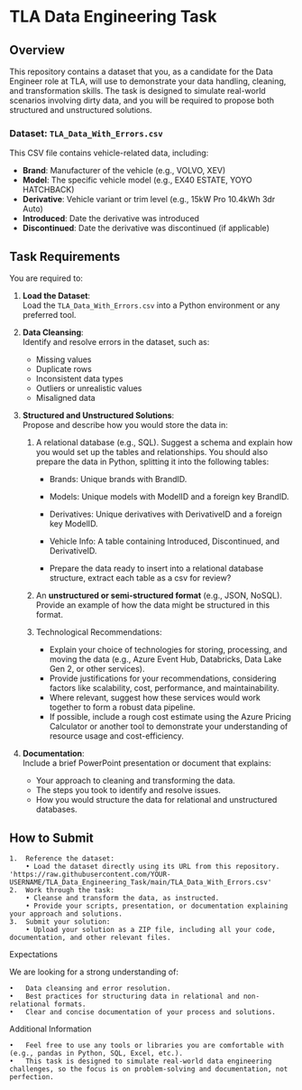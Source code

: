 # TLA Data Engineering Task

## Overview

This repository contains a dataset that you, as a candidate for the Data Engineer role at TLA, will use to demonstrate your data handling, cleaning, and transformation skills. The task is designed to simulate real-world scenarios involving dirty data, and you will be required to propose both structured and unstructured solutions.

### Dataset: `TLA_Data_With_Errors.csv`

This CSV file contains vehicle-related data, including:
- **Brand**: Manufacturer of the vehicle (e.g., VOLVO, XEV)
- **Model**: The specific vehicle model (e.g., EX40 ESTATE, YOYO HATCHBACK)
- **Derivative**: Vehicle variant or trim level (e.g., 15kW Pro 10.4kWh 3dr Auto)
- **Introduced**: Date the derivative was introduced
- **Discontinued**: Date the derivative was discontinued (if applicable)

## Task Requirements

You are required to:

1. **Load the Dataset**:  
   Load the `TLA_Data_With_Errors.csv` into a Python environment or any preferred tool.

2. **Data Cleansing**:  
   Identify and resolve errors in the dataset, such as:
   - Missing values
   - Duplicate rows
   - Inconsistent data types
   - Outliers or unrealistic values
   - Misaligned data

3. **Structured and Unstructured Solutions**:  
   Propose and describe how you would store the data in:
   1. A relational database (e.g., SQL). Suggest a schema and explain how you would set up the tables and relationships. You should also prepare the data in Python, splitting it into the following tables:
		- Brands: Unique brands with BrandID.
		- Models: Unique models with ModelID and a foreign key BrandID.
		- Derivatives: Unique derivatives with DerivativeID and a foreign key ModelID.
		- Vehicle Info: A table containing Introduced, Discontinued, and DerivativeID.
	
	 	- Prepare the data ready to insert into a relational database structure, extract each table as a csv for review?   

   2. An **unstructured or semi-structured format** (e.g., JSON, NoSQL). Provide an example of how the data might be structured in this format.
      
   4. Technological Recommendations:
		- Explain your choice of technologies for storing, processing, and moving the data (e.g., Azure Event Hub, Databricks, Data Lake Gen 2, or other services).
		- Provide justifications for your recommendations, considering factors like scalability, cost, performance, and maintainability.
		- Where relevant, suggest how these services would work together to form a robust data pipeline.
		- If possible, include a rough cost estimate using the Azure Pricing Calculator or another tool to demonstrate your understanding of resource usage and cost-efficiency.


4. **Documentation**:  
   Include a brief PowerPoint presentation or document that explains:
   - Your approach to cleaning and transforming the data.
   - The steps you took to identify and resolve issues.
   - How you would structure the data for relational and unstructured databases.

## How to Submit

	1.	Reference the dataset:
		• Load the dataset directly using its URL from this repository.
   	'https://raw.githubusercontent.com/YOUR-USERNAME/TLA_Data_Engineering_Task/main/TLA_Data_With_Errors.csv'
	2.	Work through the task:
		• Cleanse and transform the data, as instructed.
		• Provide your scripts, presentation, or documentation explaining your approach and solutions.
	3.	Submit your solution:
		• Upload your solution as a ZIP file, including all your code, documentation, and other relevant files.

Expectations

We are looking for a strong understanding of:

	•	Data cleansing and error resolution.
	•	Best practices for structuring data in relational and non-relational formats.
	•	Clear and concise documentation of your process and solutions.

Additional Information

	•	Feel free to use any tools or libraries you are comfortable with (e.g., pandas in Python, SQL, Excel, etc.).
	•	This task is designed to simulate real-world data engineering challenges, so the focus is on problem-solving and documentation, not perfection.
